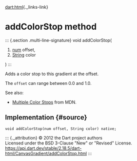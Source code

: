 [dart:html](../../dart-html/dart-html-library){._links-link}

addColorStop method
===================

::: {.section .multi-line-signature}
void addColorStop(

1.  [num](../../dart-core/num-class) offset,
2.  [String](../../dart-core/string-class) color

)
:::

Adds a color stop to this gradient at the offset.

The `offset` can range between 0.0 and 1.0.

See also:

-   [Multiple Color
    Stops](https://developer.mozilla.org/en-US/docs/CSS/linear-gradient#Gradient_with_multiple_color_stops)
    from MDN.

Implementation {#source}
--------------

``` {.language-dart data-language="dart"}
void addColorStop(num offset, String color) native;
```

::: {._attribution}
© 2012 the Dart project authors\
Licensed under the BSD 3-Clause \"New\" or \"Revised\" License.\
<https://api.dart.dev/stable/2.18.5/dart-html/CanvasGradient/addColorStop.html>
:::
